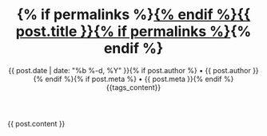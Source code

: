<div class="post">

<header class="post-header">
<h1 class="post-title">{% if permalinks %}<a href="{{site.baseurl | append: '@@@' | remove: '/@@@'}}{{ post.url }}">{% endif %}{{ post.title }}{% if permalinks %}</a>{% endif %}</h1>
<p class="post-meta">{{ post.date | date: "%b %-d, %Y" }}{% if post.author %} • {{ post.author }}{% endif %}{% if post.meta %} • {{ post.meta }}{% endif %} {{tags_content}}</p>
</header>

<article class="post-content">
{{ post.content }}
</article>

</div>
